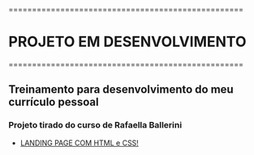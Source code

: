 ==================================================
# PROJETO EM DESENVOLVIMENTO

==================================================
## Treinamento para desenvolvimento do meu currículo pessoal

### Projeto tirado do curso de Rafaella Ballerini

 - [LANDING PAGE COM HTML e CSS!](https://www.youtube.com/watch?v=llF6vD-RljE&t=1433s)